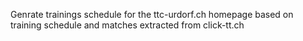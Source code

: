 Genrate trainings schedule for the ttc-urdorf.ch homepage based on training schedule and matches extracted from click-tt.ch
